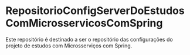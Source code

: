 # RepositorioConfigServerDoEstudosComMicrosservicosComSpring
Este repositório é destinado a ser o repositório das configurações do projeto de estudos com Microsserviços com Spring.

